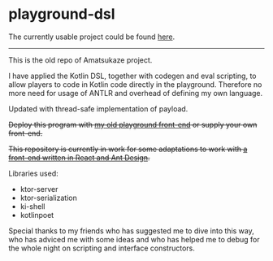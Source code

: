 # playground-dsl

The currently usable project could be found [here](https://github.com/Ironica/simulatte).

---

This is the old repo of Amatsukaze project.

I have applied the Kotlin DSL, together with codegen and eval scripting, to allow players to code in Kotlin code directly in the playground. Therefore no more need for usage of ANTLR and overhead of defining my own language.

Updated with thread-safe implementation of payload.

~~Deploy this program with [my old playground front-end](https://github.com/kokoro-aya/playground-front) or supply your own front-end.~~

~~This repository is currently in work for some adaptations to work with [a front-end written in React and Ant Design](https://github.com/kokoro-aya/shizuku-front-end).~~

Libraries used:

- ktor-server
- ktor-serialization
- ki-shell
- kotlinpoet

Special thanks to my friends who has suggested me to dive into this way, who has adviced me with some ideas and who has helped me to debug for the whole night on scripting and interface constructors.
